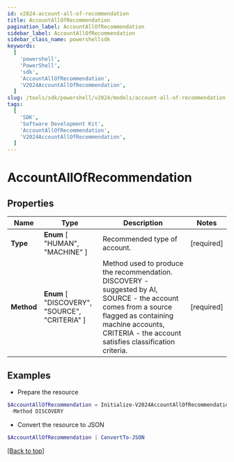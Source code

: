 ```yaml
---
id: v2024-account-all-of-recommendation
title: AccountAllOfRecommendation
pagination_label: AccountAllOfRecommendation
sidebar_label: AccountAllOfRecommendation
sidebar_class_name: powershellsdk
keywords:
  [
    'powershell',
    'PowerShell',
    'sdk',
    'AccountAllOfRecommendation',
    'V2024AccountAllOfRecommendation',
  ]
slug: /tools/sdk/powershell/v2024/models/account-all-of-recommendation
tags:
  [
    'SDK',
    'Software Development Kit',
    'AccountAllOfRecommendation',
    'V2024AccountAllOfRecommendation',
  ]
---
```


# AccountAllOfRecommendation

## Properties

| Name | Type | Description | Notes |
| --- | --- | --- | --- |
| **Type** | **Enum** [ "HUMAN", "MACHINE" ] | Recommended type of account. | [required] |
| **Method** | **Enum** [ "DISCOVERY", "SOURCE", "CRITERIA" ] | Method used to produce the recommendation. DISCOVERY - suggested by AI, SOURCE - the account comes from a source flagged as containing machine accounts, CRITERIA - the account satisfies classification criteria. | [required] |

## Examples

- Prepare the resource

```powershell
$AccountAllOfRecommendation = Initialize-V2024AccountAllOfRecommendation  -Type MACHINE `
 -Method DISCOVERY
```

- Convert the resource to JSON

```powershell
$AccountAllOfRecommendation | ConvertTo-JSON
```

[[Back to top]](#)
